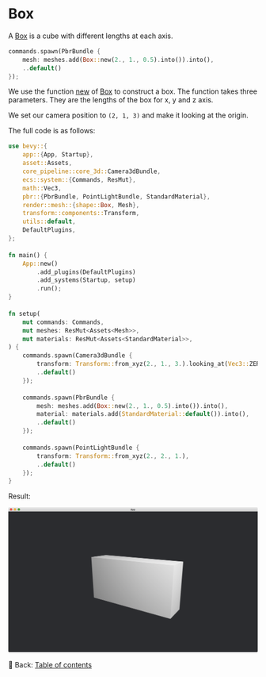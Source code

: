# Box

A [Box](https://docs.rs/bevy/latest/bevy/prelude/shape/struct.Box.html) is a cube with different lengths at each axis.

```rust
commands.spawn(PbrBundle {
    mesh: meshes.add(Box::new(2., 1., 0.5).into()).into(),
    ..default()
});
```

We use the function [new](https://docs.rs/bevy/latest/bevy/prelude/shape/struct.Box.html#method.new) of [Box](https://docs.rs/bevy/latest/bevy/prelude/shape/struct.Box.html) to construct a box.
The function takes three parameters.
They are the lengths of the box for x, y and z axis.

We set our camera position to `(2, 1, 3)` and make it looking at the origin.

The full code is as follows:

```rust
use bevy::{
    app::{App, Startup},
    asset::Assets,
    core_pipeline::core_3d::Camera3dBundle,
    ecs::system::{Commands, ResMut},
    math::Vec3,
    pbr::{PbrBundle, PointLightBundle, StandardMaterial},
    render::mesh::{shape::Box, Mesh},
    transform::components::Transform,
    utils::default,
    DefaultPlugins,
};

fn main() {
    App::new()
        .add_plugins(DefaultPlugins)
        .add_systems(Startup, setup)
        .run();
}

fn setup(
    mut commands: Commands,
    mut meshes: ResMut<Assets<Mesh>>,
    mut materials: ResMut<Assets<StandardMaterial>>,
) {
    commands.spawn(Camera3dBundle {
        transform: Transform::from_xyz(2., 1., 3.).looking_at(Vec3::ZERO, Vec3::Y),
        ..default()
    });

    commands.spawn(PbrBundle {
        mesh: meshes.add(Box::new(2., 1., 0.5).into()).into(),
        material: materials.add(StandardMaterial::default()).into(),
        ..default()
    });

    commands.spawn(PointLightBundle {
        transform: Transform::from_xyz(2., 2., 1.),
        ..default()
    });
}
```

Result:

![Box](./pic/box.png)

<!-- :arrow_right:  Next:  -->

:blue_book: Back: [Table of contents](./../README.md)
